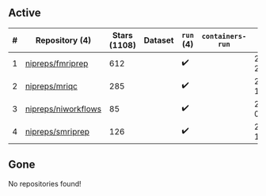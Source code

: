 ## Active
| # | Repository (4) | Stars (1108) | Dataset | `run` (4) | `containers-run` | Last Modified |
| --- | --- | --- | --- | --- | --- | --- |
| 1 | [nipreps/fmriprep](https://github.com/nipreps/fmriprep) | 612 |  | :heavy_check_mark: |  | 2024-07-10 23:29:05+00:00 |
| 2 | [nipreps/mriqc](https://github.com/nipreps/mriqc) | 285 |  | :heavy_check_mark: |  | 2024-07-11 13:34:18+00:00 |
| 3 | [nipreps/niworkflows](https://github.com/nipreps/niworkflows) | 85 |  | :heavy_check_mark: |  | 2024-06-22 08:45:51+00:00 |
| 4 | [nipreps/smriprep](https://github.com/nipreps/smriprep) | 126 |  | :heavy_check_mark: |  | 2024-07-19 17:22:45+00:00 |

## Gone
No repositories found!
